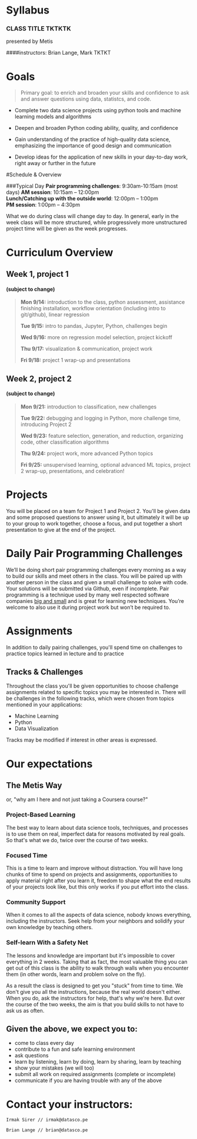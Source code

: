 # Syllabus

### CLASS TITLE TKTKTK
presented by Metis

####instructors: Brian Lange, Mark TKTKT


# Goals 

> Primary goal: to enrich and broaden your skills and confidence to ask and answer questions using data, statistcs, and code. 

* Complete two data science projects using python tools and machine learning models and algorithms
 
* Deepen and broaden Python coding ability, quality, and confidence

* Gain understanding of the practice of high-quality data science, emphasizing the importance of good design and communication

* Develop ideas for the application of new skills in your day-to-day work, right away or further in the future

#Schedule & Overview 

###Typical Day
**Pair programming challenges**: 9:30am-10:15am (most days)
**AM session**: 10:15am – 12:00pm  
**Lunch/Catching up with the outside world**: 12:00pm – 1:00pm  
**PM session**: 1:00pm – 4:30pm

What we do during class will change day to day. In general, early in
the week class will be more structured, while progressively more
unstructured project time will be given as the week progresses.

# Curriculum Overview 
## Week 1, project 1  
#### (subject to change)  
>**Mon 9/14:** introduction to the class, python assessment, assistance finishing installation, workflow orientation (including intro to git/github), linear regression 
>
>**Tue 9/15:** intro to pandas, Jupyter, Python, challenges begin
>
>**Wed 9/16:** more on regression model selection, project kickoff 
>
>**Thu 9/17:** visualization & communication, project work
>
>**Fri 9/18:** project 1 wrap-up and presentations


## Week 2, project 2  
#### (subject to change)
>**Mon 9/21:** introduction to classification, new challenges
>
>**Tue 9/22:** debugging and logging in Python, more challenge time, introducing Project 2
>
>**Wed 9/23:** feature selection, generation, and reduction, organizing code, other classification algorithms
>
>**Thu 9/24:** project work, more advanced Python topics
>
>**Fri 9/25:** unsupervised learning, optional advanced ML topics, project 2 wrap-up, presentations, and celebration! 

# Projects
You will be placed on a team for Project 1 and Project 2.
You'll be given data and some proposed questions to answer using it,
but ultimately it will be up to your group to work together, choose a
focus, and put together a short presentation to give at the end of the
project.

# Daily Pair Programming Challenges
We’ll be doing short pair
programming challenges every morning as a way to build our skills and
meet others in the class. You will be paired up with another person in
the class and given a small challenge to solve with code. Your
solutions will be submitted via Github, even if incomplete. Pair
programming is a technique used by many well respected software
companies
[big and small](http://www.quora.com/What-companies-have-used-or-are-using-pair-programming-1/answer/Adrian-Carolli)
and is great for learning new techniques. You’re welcome to also use
it during project work but won’t be required to.

# Assignments

In addition to daily pairing challenges, you'll spend time on
challenges to practice topics learned in lecture and to practice


## Tracks & Challenges
Throughout the class you'll be given opportunities to choose challenge assignments related to specific topics you may be interested in. There will be challenges in the following tracks, which were chosen from topics mentioned in your applications:
  - Machine Learning
  - Python
  - Data Visualization

Tracks may be modified if interest in other areas is expressed.

# Our expectations
## The Metis Way
or, "why am I here and not just taking a Coursera course?"

### Project-Based Learning
The best way to learn about data science tools, techniques, and processes is to use them on real, imperfect data for reasons motivated by real goals. So that's what we do, twice over the course of two weeks.

### Focused Time
This is a time to learn and improve without distraction. You will have long chunks of time to spend on projects and assignments, opportunities to apply material right after you learn it, freedom to shape what the end results of your projects look like, but this only works if you put effort into the class.

### Community Support
When it comes to all the aspects of data science, nobody knows everything, including the instructors. Seek help from your neighbors and solidify your own knowledge by teaching others.

### Self-learn With a Safety Net
The lessons and knowledge are important but it's impossible to cover everything in 2 weeks. Taking that as fact, the most valuable thing you can get out of this class is the ability to walk through walls when you encounter them (in other words, learn and problem solve on the fly).

As a result the class is designed to get you "stuck" from time to time. We don't give you all the instructions, because the real world doesn't either. When you do, ask the instructors for help, that's why we're here. But over the course of the two weeks, the aim is that you build skills to not have to ask us as often.


## Given the above, we expect you to: 

* come to class every day  
* contribute to a fun and safe learning environment  
* ask questions 
* learn by listening, learn by doing, learn by sharing, learn by teaching
* show your mistakes (we will too)  
* submit all work on required assignments (complete or incomplete)  
* communicate if you are having trouble with any of the above  


# Contact your instructors: 

```
Irmak Sirer // irmak@datasco.pe

Brian Lange // brian@datasco.pe
```
